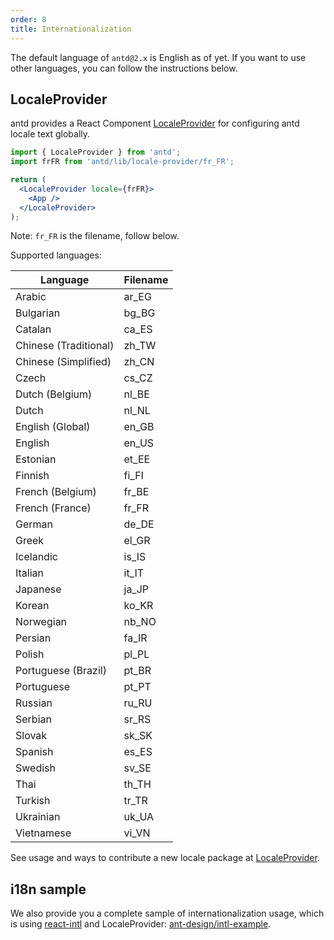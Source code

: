 ```yaml
---
order: 8
title: Internationalization
---
```


The default language of `antd@2.x` is English as of yet.
If you want to use other languages, you can follow the instructions below.

## LocaleProvider

antd provides a React Component [LocaleProvider](/components/locale-provider) for configuring antd locale text globally.

```jsx
import { LocaleProvider } from 'antd';
import frFR from 'antd/lib/locale-provider/fr_FR';

return (
  <LocaleProvider locale={frFR}>
    <App />
  </LocaleProvider>
);
```

Note: `fr_FR` is the filename, follow below.

Supported languages:

|Language|Filename|
|---|---|
|Arabic|ar_EG|
|Bulgarian|bg_BG|
|Catalan|ca_ES|
|Chinese (Traditional)|zh_TW|
|Chinese (Simplified)|zh_CN|
|Czech|cs_CZ|
|Dutch (Belgium)|nl_BE|
|Dutch|nl_NL|
|English (Global)|en_GB|
|English|en_US|
|Estonian|et_EE|
|Finnish|fi_FI|
|French (Belgium)|fr_BE|
|French (France)|fr_FR|
|German|de_DE|
|Greek|el_GR|
|Icelandic|is_IS|
|Italian|it_IT|
|Japanese|ja_JP|
|Korean|ko_KR|
|Norwegian|nb_NO|
|Persian|fa_IR|
|Polish|pl_PL|
|Portuguese (Brazil)|pt_BR|
|Portuguese|pt_PT|
|Russian|ru_RU|
|Serbian|sr_RS|
|Slovak|sk_SK|
|Spanish|es_ES|
|Swedish|sv_SE|
|Thai|th_TH|
|Turkish|tr_TR|
|Ukrainian|uk_UA|
|Vietnamese|vi_VN|

See usage and ways to contribute a new locale package at [LocaleProvider](/components/locale-provider).

## i18n sample

We also provide you a complete sample of internationalization usage, which is using [react-intl](https://github.com/yahoo/react-intl) and LocaleProvider: [ant-design/intl-example](https://github.com/ant-design/intl-example).
